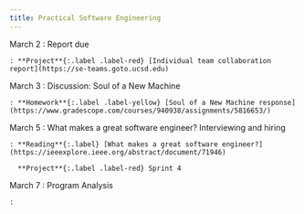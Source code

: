 ```yaml
---
title: Practical Software Engineering
---
```


March 2
: Report due

    : **Project**{:.label .label-red} [Individual team collaboration report](https://se-teams.goto.ucsd.edu)

March 3
: Discussion: Soul of a New Machine

    : **Homework**{:.label .label-yellow} [Soul of a New Machine response](https://www.gradescope.com/courses/940938/assignments/5816653/)

March 5
: What makes a great software engineer? Interviewing and hiring

    : **Reading**{:.label} [What makes a great software engineer?](https://ieeexplore.ieee.org/abstract/document/71946)

      **Project**{:.label .label-red} Sprint 4

March 7
: Program Analysis

    :
